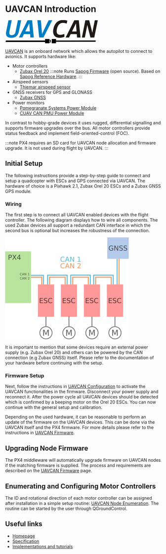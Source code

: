 # UAVCAN Introduction

![UAVCAN Logo](../../assets/uavcan/uavcan_logo_transparent.png)

[UAVCAN](http://uavcan.org) is an onboard network which allows the autopilot to connect to avionics. It supports hardware like:

* Motor controllers
  * [Zubax Orel 20](https://zubax.com/product/zubax-orel-20) :::note Runs [Sapog Firmware](https://github.com/px4/sapog) (open source). Based on [Sapog Reference Hardware](https://github.com/PX4/Hardware/tree/master/sapog_reference_hardware).
:::
* Airspeed sensors
  * [Thiemar airspeed sensor](https://github.com/thiemar/airspeed)
* GNSS receivers for GPS and GLONASS
  * [Zubax GNSS](https://zubax.com/products/gnss_2)
* Power monitors
  * [Pomegranate Systems Power Module](../power_module/pomegranate_systems_pm.md)
  * [CUAV CAN PMU Power Module](../power_module/cuav_can_pmu.md)

In contrast to hobby-grade devices it uses rugged, differential signalling and supports firmware upgrades over the bus. All motor controllers provide status feedback and implement field-oriented-control \(FOC\).

:::note PX4 requires an SD card for UAVCAN node allocation and firmware upgrade. It is not used during flight by UAVCAN.
:::

## Initial Setup

The following instructions provide a step-by-step guide to connect and setup a quadcopter with ESCs and GPS connected via UAVCAN. The hardware of choice is a Pixhawk 2.1, Zubax Orel 20 ESCs and a Zubax GNSS GPS module.

### Wiring

The first step is to connect all UAVCAN enabled devices with the flight controller. The following diagram displays how to wire all components. The used Zubax devices all support a redundant CAN interface in which the second bus is optional but increases the robustness of the connection.

![UAVCAN Wiring](../../assets/uavcan/uavcan_wiring.png)

It is important to mention that some devices require an external power supply \(e.g. Zubax Orel 20\) and others can be powered by the CAN connection \(e.g Zubax GNSS\) itself. Please refer to the documentation of your hardware before continuing with the setup.

### Firmware Setup

Next, follow the instructions in [UAVCAN Configuration](../uavcan/node_enumeration.md) to activate the UAVCAN functionalities in the firmware. Disconnect your power supply and reconnect it. After the power cycle all UAVCAN devices should be detected which is confirmed by a beeping motor on the Orel 20 ESCs. You can now continue with the general setup and calibration.

Depending on the used hardware, it can be reasonable to perform an update of the firmware on the UAVCAN devices. This can be done via the UAVCAN itself and the PX4 firmware. For more details please refer to the instructions in [UAVCAN Firmware](../uavcan/node_firmware.md).

## Upgrading Node Firmware

The PX4 middleware will automatically upgrade firmware on UAVCAN nodes if the matching firmware is supplied. The process and requirements are described on the [UAVCAN Firmware](../uavcan/node_firmware.md) page.

## Enumerating and Configuring Motor Controllers

The ID and rotational direction of each motor controller can be assigned after installation in a simple setup routine: [UAVCAN Node Enumeration](../uavcan/node_enumeration.md). The routine can be started by the user through QGroundControl.

## Useful links

* [Homepage](http://uavcan.org)
* [Specification](https://uavcan.org/specification/)
* [Implementations and tutorials](http://uavcan.org/Implementations)
